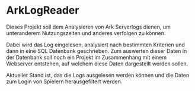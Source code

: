 # ArkLogReader

Dieses Projekt soll dem Analysieren von Ark Serverlogs dienen, um unteranderem 
Nutzungszeiten und anderes verfolgen zu können.

Dabei wird das Log eingelesen, analysiert nach bestimmten Kriterien und dann in
eine SQL Datenbank geschrieben. Zum auswerten dieser Daten in der Datenbank soll noch ein Projekt
im Zusammenhang mit einem Webserver entstehen, auf welchem diese Daten dargestellt werden sollen.

Aktueller Stand ist, das die Logs ausgelesen werden können und die Daten zum Login von Spielern
herausgefiltert werden.